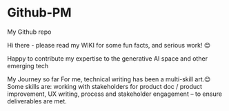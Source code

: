 # Github-PM
My Github repo

Hi there - please read my WIKI for some fun facts, and serious work! 😊

Happy to contribute my expertise to the generative AI space and other emerging tech

My Journey so far
For me, technical writing has been a multi-skill art.😊
Some skills are: working with stakeholders for product doc / product improvement, UX writing, process and stakeholder engagement – to ensure deliverables are met. 
